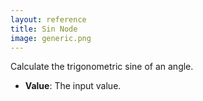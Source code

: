 ```yaml
---
layout: reference
title: Sin Node
image: generic.png
---
```

Calculate the trigonometric sine of an angle.

* **Value**: The input value.
